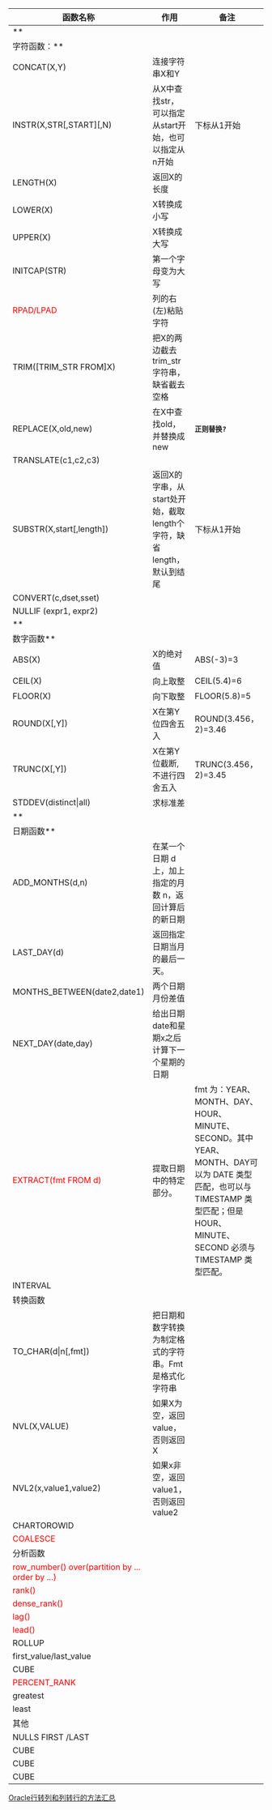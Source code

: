 | 函数名称                                                     | 作用                                                         | 备注                                                         |
| ------------------------------------------------------------ | ------------------------------------------------------------ | ------------------------------------------------------------ |
| **
字符函数：**                                               |                                                              |                                                              |
| CONCAT(X,Y)                                                  | 连接字符串X和Y                                               |                                                              |
| INSTR(X,STR[,START][,N)                                      | 从X中查找str，可以指定从start开始，也可以指定从n开始         | 下标从1开始                                                  |
| LENGTH(X)                                                    | 返回X的长度                                                  |                                                              |
| LOWER(X)                                                     | X转换成小写                                                  |                                                              |
| UPPER(X)                                                     | X转换成大写                                                  |                                                              |
| INITCAP(STR)                                                 | 第一个字母变为大写                                           |                                                              |
| <font color="red">RPAD/LPAD</font>                           | 列的右(左)粘贴字符                                           |                                                              |
| TRIM([TRIM_STR FROM]X)                                       | 把X的两边截去trim_str字符串，缺省截去空格                    |                                                              |
| REPLACE(X,old,new)                                           | 在X中查找old，并替换成new                                    | **`正则替换?`**                                              |
| TRANSLATE(c1,c2,c3)                                          |                                                              |                                                              |
| SUBSTR(X,start[,length])                                     | 返回X的字串，从start处开始，截取length个字符，缺省length，默认到结尾 | 下标从1开始                                                  |
| CONVERT(c,dset,sset)                                         |                                                              |                                                              |
| NULLIF (expr1, expr2)                                        |                                                              |                                                              |
| **
数字函数**                                                 |                                                              |                                                              |
| ABS(X)                                                       | X的绝对值                                                    | ABS(-3)=3                                                    |
| CEIL(X)                                                      | 向上取整                                                     | CEIL(5.4)=6                                                  |
| FLOOR(X)                                                     | 向下取整                                                     | FLOOR(5.8)=5                                                 |
| ROUND(X[,Y])                                                 | X在第Y位四舍五入                                             | ROUND(3.456，2)=3.46                                         |
| TRUNC(X[,Y])                                                 | X在第Y位截断,不进行四舍五入                                  | TRUNC(3.456，2)=3.45                                         |
| STDDEV(distinct\|all)                                        | 求标准差                                                     |                                                              |
| **
日期函数**                                                 |                                                              |                                                              |
| ADD_MONTHS(d,n)                                              | 在某一个日期 d 上，加上指定的月数 n，返回计算后的新日期      |                                                              |
| LAST_DAY(d)                                                  | 返回指定日期当月的最后一天。                                 |                                                              |
| MONTHS_BETWEEN(date2,date1)                                  | 两个日期月份差值                                             |                                                              |
| NEXT_DAY(date,day)                                           | 给出日期date和星期x之后计算下一个星期的日期                  |                                                              |
| <font color="red">EXTRACT(fmt FROM d)</font>                 | 提取日期中的特定部分。                                       | fmt 为：YEAR、MONTH、DAY、HOUR、MINUTE、SECOND。其中 YEAR、MONTH、DAY可以为 DATE 类型匹配，也可以与 TIMESTAMP 类型匹配；但是 HOUR、MINUTE、SECOND 必须与 TIMESTAMP 类型匹配。 |
| INTERVAL                                                     |                                                              |                                                              |
| 转换函数                                                     |                                                              |                                                              |
| TO_CHAR(d\|n[,fmt])                                          | 把日期和数字转换为制定格式的字符串。Fmt是格式化字符串        |                                                              |
| NVL(X,VALUE)                                                 | 如果X为空，返回value，否则返回X                              |                                                              |
| NVL2(x,value1,value2)                                        | 如果x非空，返回value1，否则返回value2                        |                                                              |
| CHARTOROWID                                                  |                                                              |                                                              |
| <font color="red">COALESCE</font>                            |                                                              |                                                              |
| 分析函数                                                     |                                                              |                                                              |
| <font color="red">row_number() over(partition by ... order by ...)</font> |                                                              |                                                              |
| <font color="red">rank()</font>                              |                                                              |                                                              |
| <font color="red">dense_rank()</font>                        |                                                              |                                                              |
| <font color="red">lag()</font>                               |                                                              |                                                              |
| <font color="red">lead()</font>                              |                                                              |                                                              |
| ROLLUP                                                       |                                                              |                                                              |
| first_value/last_value                                       |                                                              |                                                              |
| CUBE                                                         |                                                              |                                                              |
| <font color="red">PERCENT_RANK</font>                        |                                                              |                                                              |
| greatest                                                     |                                                              |                                                              |
| least                                                        |                                                              |                                                              |
| 其他                                                         |                                                              |                                                              |
| NULLS FIRST /LAST                                            |                                                              |                                                              |
| CUBE                                                         |                                                              |                                                              |
| CUBE                                                         |                                                              |                                                              |
| CUBE                                                         |                                                              |                                                              |

[Oracle行转列和列转行的方法汇总](https://blog.csdn.net/qichangjian/article/details/103920589)

